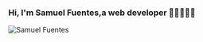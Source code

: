 ### Hi, I'm Samuel Fuentes,a web developer 👨🏽‍💻👋🏽

![Samuel Fuentes](https://github.com/NotSaam/Notsaam/assets/140619832/4f992464-9e36-4fed-a834-6b6554afc13e)
<!--
**NotSaam/Notsaam** is a ✨ _special_ ✨ repository because its `README.md` (this file) appears on your GitHub profile.

Here are some ideas to get you started:

- 🔭 I’m currently working on ...
- 🌱 I’m currently learning ...
- 👯 I’m looking to collaborate on ...
- 🤔 I’m looking for help with ...
- 💬 Ask me about ...
- 📫 How to reach me: ...
- 😄 Pronouns: ...
- ⚡ Fun fact: ...
-->
